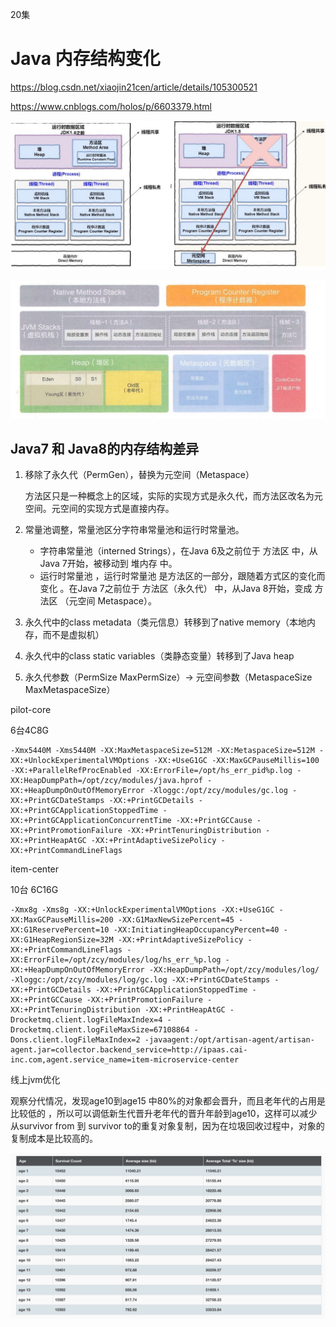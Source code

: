 20集

# Java 内存结构变化

https://blog.csdn.net/xiaojin21cen/article/details/105300521

https://www.cnblogs.com/holos/p/6603379.html

![image-20241031003619282](img/JVM调优/image-20241031003619282.png)

![image-20241031003639673](img/JVM调优/image-20241031003639673.png)

## Java7 和 Java8的内存结构差异

1. 移除了永久代（PermGen），替换为元空间（Metaspace）

   方法区只是一种概念上的区域，实际的实现方式是永久代，而方法区改名为元空间。元空间的实现方式是直接内存。

2. 常量池调整，常量池区分字符串常量池和运行时常量池。

   - 字符串常量池（interned Strings），在Java 6及之前位于 方法区 中，从Java 7开始，被移动到 堆内存 中。
   - 运行时常量池 ，运行时常量池 是方法区的一部分，跟随着方式区的变化而变化 。在Java 7之前位于 方法区（永久代） 中，从Java 8开始，变成 方法区 （元空间 Metaspace）。

3. 永久代中的class metadata（类元信息）转移到了native memory（本地内存，而不是虚拟机） 

4. 永久代中的class static variables（类静态变量）转移到了Java heap 

5. 永久代参数（PermSize MaxPermSize）-> 元空间参数（MetaspaceSize MaxMetaspaceSize）



pilot-core

6台4C8G

```
-Xmx5440M -Xms5440M -XX:MaxMetaspaceSize=512M -XX:MetaspaceSize=512M -XX:+UnlockExperimentalVMOptions -XX:+UseG1GC -XX:MaxGCPauseMillis=100 -XX:+ParallelRefProcEnabled -XX:ErrorFile=/opt/hs_err_pid%p.log -XX:HeapDumpPath=/opt/zcy/modules/java.hprof -XX:+HeapDumpOnOutOfMemoryError -Xloggc:/opt/zcy/modules/gc.log -XX:+PrintGCDateStamps -XX:+PrintGCDetails -XX:+PrintGCApplicationStoppedTime -XX:+PrintGCApplicationConcurrentTime -XX:+PrintGCCause -XX:+PrintPromotionFailure -XX:+PrintTenuringDistribution -XX:+PrintHeapAtGC -XX:+PrintAdaptiveSizePolicy -XX:+PrintCommandLineFlags
```

item-center

10台 6C16G 

```
-Xmx8g -Xms8g -XX:+UnlockExperimentalVMOptions -XX:+UseG1GC -XX:MaxGCPauseMillis=200 -XX:G1MaxNewSizePercent=45 -XX:G1ReservePercent=10 -XX:InitiatingHeapOccupancyPercent=40 -XX:G1HeapRegionSize=32M -XX:+PrintAdaptiveSizePolicy -XX:+PrintCommandLineFlags -XX:ErrorFile=/opt/zcy/modules/log/hs_err_%p.log -XX:+HeapDumpOnOutOfMemoryError -XX:HeapDumpPath=/opt/zcy/modules/log/ -Xloggc:/opt/zcy/modules/log/gc.log -XX:+PrintGCDateStamps -XX:+PrintGCDetails -XX:+PrintGCApplicationStoppedTime -XX:+PrintGCCause -XX:+PrintPromotionFailure -XX:+PrintTenuringDistribution -XX:+PrintHeapAtGC -Drocketmq.client.logFileMaxIndex=4 -Drocketmq.client.logFileMaxSize=67108864 -Dons.client.logFileMaxIndex=2 -javaagent:/opt/artisan-agent/artisan-agent.jar=collector.backend_service=http://ipaas.cai-inc.com,agent.service_name=item-microservice-center	
```

线上jvm优化

观察分代情况，发现age10到age15 中80%的对象都会晋升，而且老年代的占用是比较低的 ，所以可以调低新生代晋升老年代的晋升年龄到age10，这样可以减少从survivor from 到 survivor to的重复对象复制，因为在垃圾回收过程中，对象的复制成本是比较高的。

![image-20250320102346372](img/JVM调优_2025/image-20250320102346372.png)